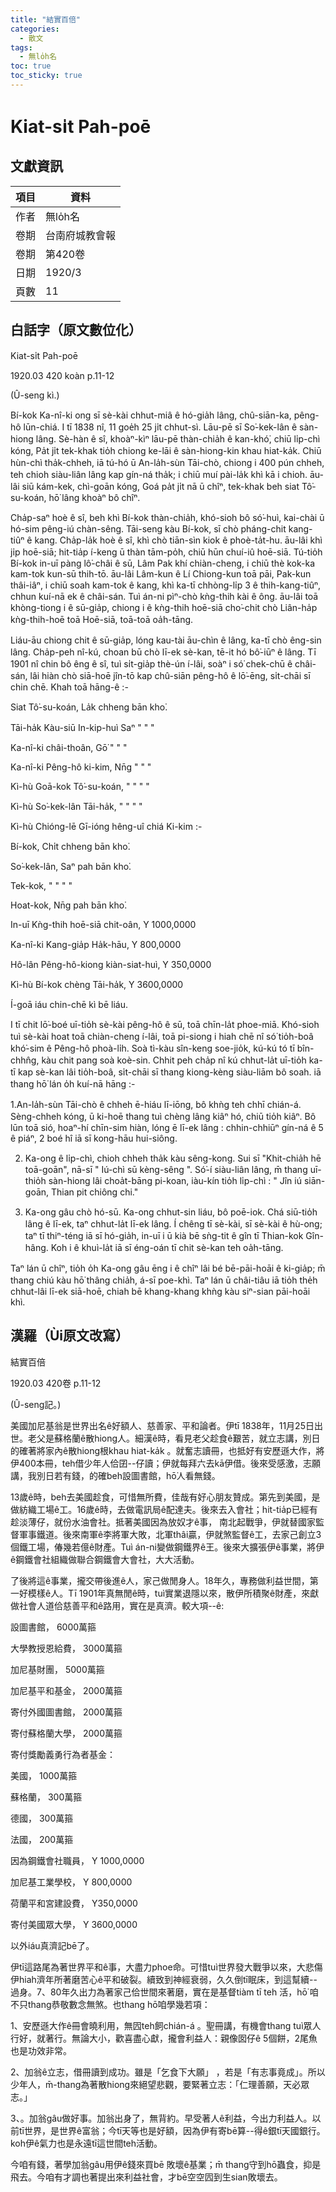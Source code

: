 ```yaml
---
title: "結實百倍"
categories:
  - 散文
tags:
  - 無lo̍h名
toc: true
toc_sticky: true
---
```


# Kiat-si̍t Pah-poē

## 文獻資訊

| 項目 | 資料 |
|---|---|
| 作者 | 無lo̍h名 |
| 卷期 | 台南府城教會報 |
| 卷期 | 第420卷 |
| 日期 | 1920/3 |
| 頁數 | 11 |

## 白話字（原文數位化）

Kiat-si̍t Pah-poē

1920.03 420 koàn p.11-12

(Û-seng kì.)

Bí-kok Ka-nî-ki ong sī sè-kài chhut-miâ ê hó-gia̍h lâng, chû-siān-ka, pêng-hô lūn-chiá. I tī 1838 nî, 11 goe̍h 25 ji̍t chhut-sì. Lāu-pē sī So͘-kek-lân ê sàn-hiong lâng. Sè-hàn ê sî, khoàⁿ-kìⁿ lāu-pē thàn-chia̍h ê kan-khó͘, chiū li̍p-chì kóng, Pa̍t ji̍t tek-khak tio̍h chiong ke-lāi ê sàn-hiong-kin khau hiat-ka̍k. Chiū hùn-chì tha̍k-chheh, iā tú-hó ū An-la̍h-sùn Tāi-chò, chiong i 400 pún chheh, teh chioh siàu-liân lâng kap gín-ná tha̍k; i chiū muí pài-la̍k khì kā i chioh. āu-lâi siū kám-kek, chì-goān kóng, Goá pa̍t ji̍t nā ū chîⁿ, tek-khak beh siat Tô͘-su-koán, hō͘ lâng khoàⁿ bô chîⁿ.

Cha̍p-saⁿ hoè ê sî, beh khì Bí-kok thàn-chia̍h, khó-sioh bô só͘-huì, kai-chài ū hó-sim pêng-iú chàn-sêng. Tāi-seng kàu Bí-kok, sī chò pháng-chit kang-tiûⁿ ê kang. Cha̍p-la̍k hoè ê sî, khì chò tiān-sìn kiok ê phoè-ta̍t-hu. āu-lâi khì ji̍p hoē-siā; hit-tia̍p í-keng ū thàn tām-po̍h, chiū hūn chuí-iû hoē-siā. Tú-tio̍h Bí-kok in-uī pàng lô͘-châi ê sū, Lâm Pak khí chiàn-cheng, i chiū thè kok-ka kam-tok kun-sū thih-tō. āu-lâi Lâm-kun ê Lí Chiong-kun toā pāi, Pak-kun thâi-iâⁿ, i chiū soah kam-tok ê kang, khì ka-tī chhòng-li̍p 3 ê thih-kang-tiûⁿ, chhun kuí-nā ek ê châi-sán. Tuì án-ni pìⁿ-chò kǹg-thih kài ê ông. āu-lâi toā khòng-tiong i ê sū-gia̍p, chiong i ê kǹg-thih hoē-siā cho͘-chit chò Liân-ha̍p kǹg-thih-hoē toā Hoē-siā, toā-toā oa̍h-tāng.

Liáu-āu chiong chit ê sū-gia̍p, lóng kau-tài āu-chìn ê lâng, ka-tī chò êng-sin lâng. Cha̍p-peh nî-kú, choan bū chò lī-ek sè-kan, tē-it hó bô͘-iūⁿ ê lâng. Tī 1901 nî chin bô êng ê sî, tuì si̍t-gia̍p thè-ún í-lâi, soàⁿ i só͘ chek-chū ê châi-sán, lâi hiàn chò siā-hoē jîn-tō kap chû-siān pêng-hô ê lō͘-ēng, si̍t-chāi sī chin chē. Khah toā hāng-ê :-

Siat Tô͘-su-koán, La̍k chheng bān kho͘.

Tāi-ha̍k Kàu-siū In-kip-huì Saⁿ " " "

Ka-nî-ki châi-thoân, Gō͘ " " "

Ka-nî-ki Pêng-hô ki-kim, Nn̄g " " "

Kì-hù Goā-kok Tô͘-su-koán, " " " "

Kì-hù So͘-kek-lân Tāi-ha̍k, " " " "

Kì-hù Chióng-lē Gī-ióng hêng-uî chiá Ki-kim :-

Bí-kok, Chi̍t chheng bān kho͘.

So͘-kek-lân, Saⁿ pah bān kho͘.

Tek-kok, " " " "

Hoat-kok, Nn̄g pah bān kho͘.

In-uī Kǹg-thih hoē-siā chit-oân, Y 1000,0000

Ka-nî-ki Kang-gia̍p Ha̍k-hāu, Y 800,0000

Hô-lân Pêng-hô-kiong kiàn-siat-huì, Y 350,0000

Kì-hù Bí-kok chèng Tāi-ha̍k, Y 3600,0000

Í-goā iáu chin-chē kì bē liáu.

I tī chit lō͘-boé uī-tio̍h sè-kài pêng-hô ê sū, toā chīn-la̍t phoe-miā. Khó-sioh tuì sè-kài hoat toā chiàn-cheng í-lâi, toā pi-siong i hiah chē nî só͘ tio̍h-boâ khó͘-sim ê Pêng-hô phoà-li̍h. Soà tì-kàu sîn-keng soe-jio̍k, kú-kú tó tī bîn-chhn̂g, kàu chit pang soà koè-sin. Chhit peh cha̍p nî kú chhut-la̍t uī-tio̍h ka-tī kap sè-kan lâi tio̍h-boâ, si̍t-chāi sī thang kiong-kèng siàu-liām bô soah. iā thang hō͘ lán o̍h kuí-nā hāng :-

1.An-la̍h-sùn Tāi-chò ê chheh ē-hiáu lī-iōng, bô khǹg teh chhī chián-á. Sèng-chheh kóng, ū ki-hoē thang tuì chèng lâng kiâⁿ hó, chiū tio̍h kiâⁿ. Bô lūn toā sió, hoaⁿ-hí chīn-sim hiàn, lóng ē lī-ek lâng : chhin-chhiūⁿ gín-ná ê 5 ê piáⁿ, 2 boé hî iā sī kong-hāu hui-siông.

2. Ka-ong ê li̍p-chì, chioh chheh tha̍k kàu sêng-kong. Sui sī "Khit-chia̍h hē toā-goān", nā-sī " Iú-chì sū kèng-sêng ". Só͘-í siàu-liân lâng, m̄ thang uī-thio̍h sàn-hiong lâi choa̍t-bāng pi-koan, iàu-kín tio̍h li̍p-chì : " Jîn iú siān-goān, Thian pit chiông chi."

3. Ka-ong gâu chò hó-sū. Ka-ong chhut-sin liáu, bô poē-iok. Chá siū-tio̍h lâng ê lī-ek, taⁿ chhut-la̍t lī-ek lâng. Í chêng tī sè-kài, sī sè-kài ê hù-ong; taⁿ tī thiⁿ-téng iā sī hó-gia̍h, in-uī i ū kià bē sǹg-tit ê gîn tī Thian-kok Gîn-hâng. Koh i ê khuì-la̍t iā sī éng-oán tī chit sè-kan teh oa̍h-tāng.

Taⁿ lán ū chîⁿ, tio̍h o̍h Ka-ong gâu ēng i ê chîⁿ lâi bé bē-pāi-hoāi ê ki-gia̍p; m̄ thang chiú kàu hō͘ thâng chia̍h, á-sī poe-khì. Taⁿ lán ū châi-tiâu iā tio̍h the̍h chhut-lâi lī-ek siā-hoē, chiah bē khang-khang khǹg kàu siⁿ-sian pāi-hoāi khì.

## 漢羅（Ùi原文改寫）

結實百倍

1920.03 420卷 p.11-12

(Û-seng記。)

美國加尼基翁是世界出名ê好額人、慈善家、平和論者。伊tī 1838年，11月25日出世。老父是蘇格蘭ê散hiong人。細漢ê時，看見老父趁食ê艱苦，就立志講，別日的確著將家內ê散hiong根khau hiat-ka̍k 。就奮志讀冊，也抵好有安歷遜大作，將伊400本冊，teh借少年人佮囝--仔讀；伊就每拜六去kā伊借。後來受感激，志願講，我別日若有錢，的確beh設圖書館，hō͘人看無錢。

13歲ê時，beh去美國趁食，可惜無所費，佳哉有好心朋友贊成。第先到美國，是做紡織工場ê工。16歲ê時，去做電訊局ê配達夫。後來去入會社；hit-tia̍p已經有趁淡薄仔，就份水油會社。抵著美國因為放奴才ê事， 南北起戰爭，伊就替國家監督軍事鐵道。後來南軍ê李將軍大敗，北軍thâi贏，伊就煞監督ê工，去家己創立3個鐵工場，偆幾若億ê財產。Tuì án-ni變做鋼鐵界ê王。後來大擴張伊ê事業，將伊ê鋼鐵會社組織做聯合鋼鐵會大會社，大大活動。

了後將這ê事業，攏交帶後進ê人，家己做閒身人。18年久，專務做利益世間，第一好模樣ê人。Tī 1901年真無閒ê時，tuì實業退隱以來，散伊所積聚ê財產，來獻做社會人道佮慈善平和ê路用，實在是真濟。較大項--ê:

設圖書館， 6000萬箍

大學教授恩給費， 3000萬箍

加尼基財團， 5000萬箍

加尼基平和基金， 2000萬箍

寄付外國圖書館， 2000萬箍

寄付蘇格蘭大學， 2000萬箍

寄付獎勵義勇行為者基金：

美國， 1000萬箍

蘇格蘭， 300萬箍

德國， 300萬箍

法國， 200萬箍

因為鋼鐵會社職員， Y 1000,0000

加尼基工業學校， Y 800,0000

荷蘭平和宮建設費， Y350,0000

寄付美國眾大學， Y 3600,0000

以外iáu真濟記bē了。

伊tī這路尾為著世界平和ê事，大盡力phoe命。可惜tuì世界發大戰爭以來，大悲傷伊hiah濟年所著磨苦心ê平和破裂。續致到神經衰弱，久久倒tī眠床，到這幫續--過身。7、80年久出力為著家己佮世間來著磨，實在是基督tiàm tī teh 活，hō͘ 咱不只thang恭敬數念無煞。也thang hō͘咱學幾若項：

1、安歷遜大作ê冊會曉利用，無囥teh飼chián-á 。聖冊講，有機會thang tuì眾人行好，就著行。無論大小，歡喜盡心獻，攏會利益人：親像囡仔ê 5個餅，2尾魚也是功效非常。

2、加翁ê立志，借冊讀到成功。雖是「乞食下大願」 ，若是「有志事竟成」。所以少年人，m̄-thang為著散hiong來絕望悲觀，要緊著立志：「仁理善願，天必眾志。」

3、。加翁gâu做好事。加翁出身了，無背約。早受著人ê利益，今出力利益人。以前tī世界，是世界ê富翁；今tī天等也是好額，因為伊有寄bē算--得ê銀tī天國銀行。koh伊ê氣力也是永遠tī這世間teh活動。

今咱有錢，著學加翁gâu用伊ê錢來買bē 敗壞ê基業；m̄ thang守到hō͘蟲食，抑是飛去。今咱有才調也著提出來利益社會，才bē空空囥到生sian敗壞去。
